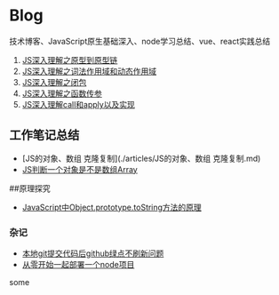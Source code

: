 # Blog
技术博客、JavaScript原生基础深入、node学习总结、vue、react实践总结

1. [JS深入理解之原型到原型链](./articles/JS深入理解之原型到原型链.md)
2. [JS深入理解之词法作用域和动态作用域](./articles/JS深入理解之词法作用域和动态作用域.md)
3. [JS深入理解之闭包](./articles/JS深入理解之闭包.md)
4. [JS深入理解之函数传参](./articles/JS深入理解之函数传参.md)
5. [JS深入理解call和apply以及实现](./articles/JS深入理解call和apply以及实现.md)


## 工作笔记总结

* [JS的对象、数组 克隆复制](./articles/JS的对象、数组 克隆复制.md)
* [JS判断一个对象是不是数组Array](./articles/JS判断一个对象是不是数组Array.md)


##原理探究


* [JavaScript中Object.prototype.toString方法的原理](./articles/JavaScript中Object.prototype.toString方法的原理.md)


### 杂记
* [本地git提交代码后github绿点不刷新问题](./articles/jotting/1本地git提交代码后github绿点不刷新问题.md)
* [从零开始一起部署一个node项目](./articles/jotting/从零开始一起部署一个node项目.md)

some